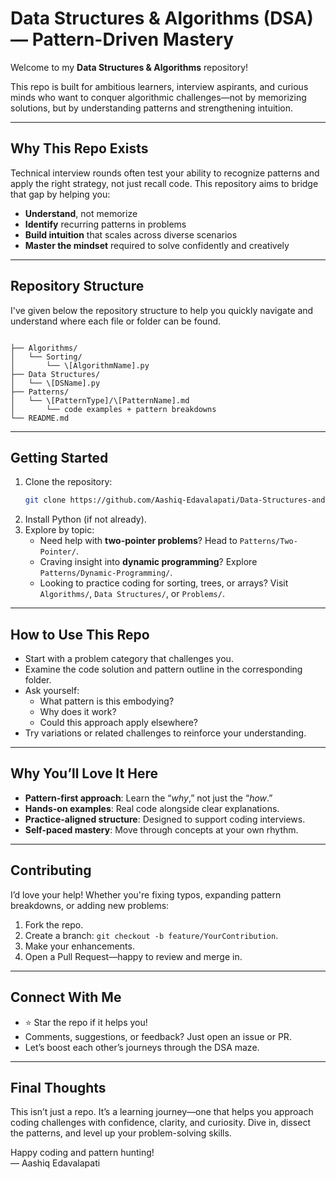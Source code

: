# Data Structures & Algorithms (DSA) — Pattern-Driven Mastery

Welcome to my **Data Structures & Algorithms** repository!

This repo is built for ambitious learners, interview aspirants, and curious minds who want to conquer algorithmic challenges—not by memorizing solutions, but by understanding patterns and strengthening intuition.

---

##  Why This Repo Exists

Technical interview rounds often test your ability to recognize patterns and apply the right strategy, not just recall code. This repository aims to bridge that gap by helping you:

- **Understand**, not memorize
- **Identify** recurring patterns in problems
- **Build intuition** that scales across diverse scenarios
- **Master the mindset** required to solve confidently and creatively

---

##  Repository Structure

I've given below the repository structure to help you quickly navigate and understand where each file or folder can be found.

```

├── Algorithms/
│   └── Sorting/
│       └── \[AlgorithmName].py
├── Data Structures/
│   └── \[DSName].py
├── Patterns/
│   └── \[PatternType]/\[PatternName].md
│       └── code examples + pattern breakdowns
└── README.md

````

---

##  Getting Started

1. Clone the repository:
    ```bash
    git clone https://github.com/Aashiq-Edavalapati/Data-Structures-and-Algorithms.git
    ```
2. Install Python (if not already).
3. Explore by topic:
   - Need help with **two-pointer problems**? Head to `Patterns/Two-Pointer/`.
   - Craving insight into **dynamic programming**? Explore `Patterns/Dynamic-Programming/`.
   - Looking to practice coding for sorting, trees, or arrays? Visit `Algorithms/`, `Data Structures/`, or `Problems/`.

---

##  How to Use This Repo

- Start with a problem category that challenges you.
- Examine the code solution and pattern outline in the corresponding folder.
- Ask yourself:
  - What pattern is this embodying?
  - Why does it work?
  - Could this approach apply elsewhere?
- Try variations or related challenges to reinforce your understanding.

---

##  Why You’ll Love It Here

- **Pattern-first approach**: Learn the “*why*,” not just the “*how*.”
- **Hands-on examples**: Real code alongside clear explanations.
- **Practice-aligned structure**: Designed to support coding interviews.
- **Self-paced mastery**: Move through concepts at your own rhythm.

---

##  Contributing

I’d love your help! Whether you're fixing typos, expanding pattern breakdowns, or adding new problems:

1. Fork the repo.
2. Create a branch: `git checkout -b feature/YourContribution`.
3. Make your enhancements.
4. Open a Pull Request—happy to review and merge in.

---

##  Connect With Me

- ⭐ Star the repo if it helps you!
- Comments, suggestions, or feedback? Just open an issue or PR.
- Let’s boost each other’s journeys through the DSA maze.

---

##  Final Thoughts

This isn’t just a repo. It’s a learning journey—one that helps you approach coding challenges with confidence, clarity, and curiosity. Dive in, dissect the patterns, and level up your problem-solving skills.

Happy coding and pattern hunting!  
— Aashiq Edavalapati
